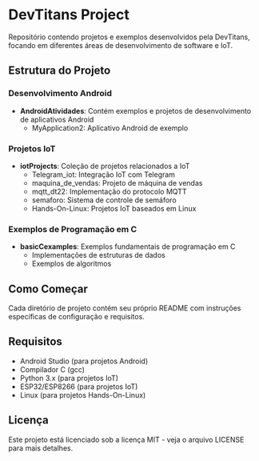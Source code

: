 # DevTitans Project

Repositório contendo projetos e exemplos desenvolvidos pela DevTitans, focando em diferentes áreas de desenvolvimento de software e IoT.

## Estrutura do Projeto

### Desenvolvimento Android
- **AndroidAtividades**: Contém exemplos e projetos de desenvolvimento de aplicativos Android
  - MyApplication2: Aplicativo Android de exemplo

### Projetos IoT
- **iotProjects**: Coleção de projetos relacionados a IoT
  - Telegram_iot: Integração IoT com Telegram
  - maquina_de_vendas: Projeto de máquina de vendas
  - mqtt_dt22: Implementação do protocolo MQTT
  - semaforo: Sistema de controle de semáforo
  - Hands-On-Linux: Projetos IoT baseados em Linux

### Exemplos de Programação em C
- **basicCexamples**: Exemplos fundamentais de programação em C
  - Implementações de estruturas de dados
  - Exemplos de algoritmos

## Como Começar

Cada diretório de projeto contém seu próprio README com instruções específicas de configuração e requisitos.

## Requisitos

- Android Studio (para projetos Android)
- Compilador C (gcc)
- Python 3.x (para projetos IoT)
- ESP32/ESP8266 (para projetos IoT)
- Linux (para projetos Hands-On-Linux)

## Licença

Este projeto está licenciado sob a licença MIT - veja o arquivo LICENSE para mais detalhes. 